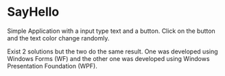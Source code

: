 # SayHello
Simple Application with a input type text and a button. Click on the button and the text color change randomly.

Exist 2 solutions but the two do the same result. One was developed using Windows Forms (WF) and the other one was developed using Windows Presentation Foundation (WPF).
